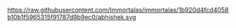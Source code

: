 https://raw.githubusercontent.com/Immortalas/immortalas/1b920d4fcd4058b10b1f5965315f91787d9b9ec0/abhishek.svg
